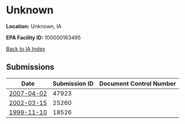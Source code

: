 # Unknown

**Location:** Unknown, IA

**EPA Facility ID:** 100000163495

[Back to IA Index](../../index.md)

## Submissions

| Date | Submission ID | Document Control Number |
|------|--------------|-------------------------|
| [2007-04-02](submissions/47923.md) | 47923 |  |
| [2002-03-15](submissions/25260.md) | 25260 |  |
| [1999-11-10](submissions/18526.md) | 18526 |  |
